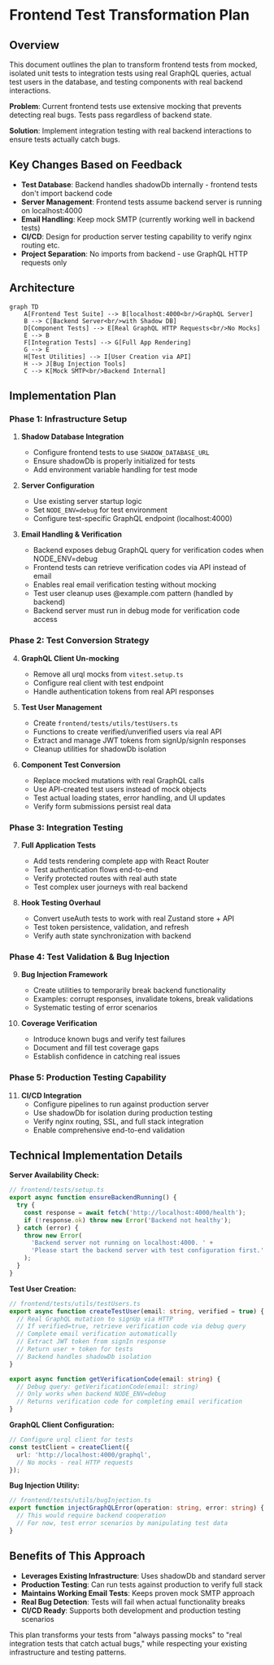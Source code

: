 # Frontend Test Transformation Plan

## Overview

This document outlines the plan to transform frontend tests from mocked, isolated unit tests to integration tests using real GraphQL queries, actual test users in the database, and testing components with real backend interactions.

**Problem**: Current frontend tests use extensive mocking that prevents detecting real bugs. Tests pass regardless of backend state.

**Solution**: Implement integration testing with real backend interactions to ensure tests actually catch bugs.

## Key Changes Based on Feedback

- **Test Database**: Backend handles shadowDb internally - frontend tests don't import backend code
- **Server Management**: Frontend tests assume backend server is running on localhost:4000
- **Email Handling**: Keep mock SMTP (currently working well in backend tests)
- **CI/CD**: Design for production server testing capability to verify nginx routing etc.
- **Project Separation**: No imports from backend - use GraphQL HTTP requests only

## Architecture

```mermaid
graph TD
    A[Frontend Test Suite] --> B[localhost:4000<br/>GraphQL Server]
    B --> C[Backend Server<br/>with Shadow DB]
    D[Component Tests] --> E[Real GraphQL HTTP Requests<br/>No Mocks]
    E --> B
    F[Integration Tests] --> G[Full App Rendering]
    G --> E
    H[Test Utilities] --> I[User Creation via API]
    H --> J[Bug Injection Tools]
    C --> K[Mock SMTP<br/>Backend Internal]
```

## Implementation Plan

### Phase 1: Infrastructure Setup

1. **Shadow Database Integration**
   - Configure frontend tests to use `SHADOW_DATABASE_URL`
   - Ensure shadowDb is properly initialized for tests
   - Add environment variable handling for test mode

2. **Server Configuration**
   - Use existing server startup logic
   - Set `NODE_ENV=debug` for test environment
   - Configure test-specific GraphQL endpoint (localhost:4000)

3. **Email Handling & Verification**
   - Backend exposes debug GraphQL query for verification codes when NODE_ENV=debug
   - Frontend tests can retrieve verification codes via API instead of email
   - Enables real email verification testing without mocking
   - Test user cleanup uses @example.com pattern (handled by backend)
   - Backend server must run in debug mode for verification code access

### Phase 2: Test Conversion Strategy

4. **GraphQL Client Un-mocking**
   - Remove all urql mocks from `vitest.setup.ts`
   - Configure real client with test endpoint
   - Handle authentication tokens from real API responses

5. **Test User Management**
   - Create `frontend/tests/utils/testUsers.ts`
   - Functions to create verified/unverified users via real API
   - Extract and manage JWT tokens from signUp/signIn responses
   - Cleanup utilities for shadowDb isolation

6. **Component Test Conversion**
   - Replace mocked mutations with real GraphQL calls
   - Use API-created test users instead of mock objects
   - Test actual loading states, error handling, and UI updates
   - Verify form submissions persist real data

### Phase 3: Integration Testing

7. **Full Application Tests**
   - Add tests rendering complete app with React Router
   - Test authentication flows end-to-end
   - Verify protected routes with real auth state
   - Test complex user journeys with real backend

8. **Hook Testing Overhaul**
   - Convert useAuth tests to work with real Zustand store + API
   - Test token persistence, validation, and refresh
   - Verify auth state synchronization with backend

### Phase 4: Test Validation & Bug Injection

9. **Bug Injection Framework**
   - Create utilities to temporarily break backend functionality
   - Examples: corrupt responses, invalidate tokens, break validations
   - Systematic testing of error scenarios

10. **Coverage Verification**
    - Introduce known bugs and verify test failures
    - Document and fill test coverage gaps
    - Establish confidence in catching real issues

### Phase 5: Production Testing Capability

11. **CI/CD Integration**
    - Configure pipelines to run against production server
    - Use shadowDb for isolation during production testing
    - Verify nginx routing, SSL, and full stack integration
    - Enable comprehensive end-to-end validation

## Technical Implementation Details

**Server Availability Check:**

```typescript
// frontend/tests/setup.ts
export async function ensureBackendRunning() {
  try {
    const response = await fetch('http://localhost:4000/health');
    if (!response.ok) throw new Error('Backend not healthy');
  } catch (error) {
    throw new Error(
      'Backend server not running on localhost:4000. ' +
      'Please start the backend server with test configuration first.'
    );
  }
}
```

**Test User Creation:**

```typescript
// frontend/tests/utils/testUsers.ts
export async function createTestUser(email: string, verified = true) {
  // Real GraphQL mutation to signUp via HTTP
  // If verified=true, retrieve verification code via debug query
  // Complete email verification automatically
  // Extract JWT token from signIn response
  // Return user + token for tests
  // Backend handles shadowDb isolation
}

export async function getVerificationCode(email: string) {
  // Debug query: getVerificationCode(email: string)
  // Only works when backend NODE_ENV=debug
  // Returns verification code for completing email verification
}
```

**GraphQL Client Configuration:**

```typescript
// Configure urql client for tests
const testClient = createClient({
  url: 'http://localhost:4000/graphql',
  // No mocks - real HTTP requests
});
```

**Bug Injection Utility:**

```typescript
// frontend/tests/utils/bugInjection.ts
export function injectGraphQLError(operation: string, error: string) {
  // This would require backend cooperation
  // For now, test error scenarios by manipulating test data
}
```

## Benefits of This Approach

- **Leverages Existing Infrastructure**: Uses shadowDb and standard server
- **Production Testing**: Can run tests against production to verify full stack
- **Maintains Working Email Tests**: Keeps proven mock SMTP approach
- **Real Bug Detection**: Tests will fail when actual functionality breaks
- **CI/CD Ready**: Supports both development and production testing scenarios

This plan transforms your tests from "always passing mocks" to "real integration tests that catch actual bugs," while respecting your existing infrastructure and testing patterns.

